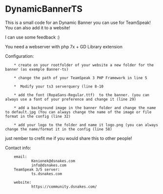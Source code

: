 # DynamicBannerTS
This is a small code for an Dynamic Banner you can use for TeamSpeak! You can also add it to a website!

I can use some feedback :)

You need a webserver with php 7x + GD Library extension

Configuration: 

        * create on your rootfolder of your website a new folder for the banner (as exemple Banner-ts)
        
        * change the path of your TeamSpeak 3 PHP Framework in line 5

        *  Modify your ts3 serverquery (line 8-10

        * add the font (RopaSans-Regular.ttf)  to the banner. (you can always use a font of your preference and change it (line 29)

        * add a background image in the banner folder and change the name to default.jpg (You can always change the name of the image or file format in the config (line 32)

        * add your logo to the folder and name it logo.png (you can always change the name/format it in the config (line 58)

just rember to crefit me if you would share this to other people!

Contact info:

        email:
                Kenionek@dsnakes.com
                info@dsnakes.com
        TeamSpeak 3/5 server:
                ts.dsnakes.com

        website:
                https://community.dsnakes.com/
                
